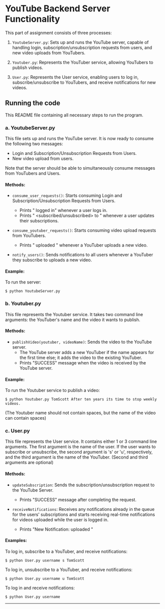 # YouTube Backend Server Functionality

This part of assignment consists of three processes:

1. `YoutubeServer.py`: Sets up and runs the YouTube server, capable of handling login, subscription/unsubscription requests from users, and new video uploads from YouTubers.

2. `Youtuber.py`: Represents the YouTuber service, allowing YouTubers to publish videos.

3. `User.py`: Represents the User service, enabling users to log in, subscribe/unsubscribe to YouTubers, and receive notifications for new videos.

## Running the code

This README file containing all necessary steps to run the program.

### a. YoutubeServer.py

This file sets up and runs the YouTube server. It is now ready to consume the following two messages:

- Login and Subscription/Unsubscription Requests from Users.
- New video upload from users.

Note that the server should be able to simultaneously consume messages from YouTubers and Users.

#### Methods:

- `consume_user_requests()`: Starts consuming Login and Subscription/Unsubscription Requests from Users.
    - Prints "<username> logged in" whenever a user logs in.
    - Prints "<username> <subscribed/unsubscribed> to <youtuberName>" whenever a user updates their subscriptions.

- `consume_youtuber_requests()`: Starts consuming video upload requests from YouTubers.
    - Prints "<YouTuberName> uploaded <videoName>" whenever a YouTuber uploads a new video.

- `notify_users()`: Sends notifications to all users whenever a YouTuber they subscribe to uploads a new video.

#### Example:

To run the server:
```
$ python YoutubeServer.py
```


### b. Youtuber.py

This file represents the Youtuber service. It takes two command line arguments: the YouTuber's name and the video it wants to publish.

#### Methods:

- `publishVideo(youtuber, videoName)`: Sends the video to the YouTube server.
    - The YouTube server adds a new YouTuber if the name appears for the first time else; it adds the video to the existing YouTuber.
    - Prints "SUCCESS" message when the video is received by the YouTube server.

#### Example:

To run the Youtuber service to publish a video:
```
$ python Youtuber.py TomScott After ten years its time to stop weekly videos.
```


(The Youtuber name should not contain spaces, but the name of the video can contain spaces)

### c. User.py

This file represents the User service. It contains either 1 or 3 command line arguments. The first argument is the name of the user. If the user wants to subscribe or unsubscribe, the second argument is 's' or 'u', respectively, and the third argument is the name of the YouTuber. (Second and third arguments are optional)

#### Methods:

- `updateSubscription`: Sends the subscription/unsubscription request to the YouTube Server.
    - Prints "SUCCESS" message after completing the request.

- `receiveNotifications`: Receives any notifications already in the queue for the users' subscriptions and starts receiving real-time notifications for videos uploaded while the user is logged in.
    - Prints "New Notification: <YouTuberName> uploaded <videoName>"

#### Examples:

To log in, subscribe to a YouTuber, and receive notifications:
```
$ python User.py username s TomScott
```

To log in, unsubscribe to a YouTuber, and receive notifications:
```
$ python User.py username u TomScott
```
To log in and receive notifications:
```
$ python User.py username
```

--- 
